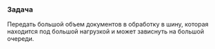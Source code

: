 ### Задача

Передать большой объем документов в обработку в шину, которая находится под большой нагрузкой и может зависнуть на большой очереди.
